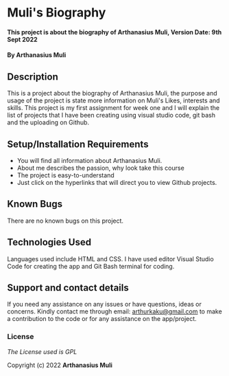 # Muli's Biography

#### This project is about the biography of Arthanasius Muli, Version Date: 9th Sept 2022

#### By **Arthanasius Muli**

## Description

This is a project about the biography of Arthanasius Muli, the purpose and usage of the project is state more information on Muli's Likes, interests and skills. This project is my first assignment for week one and I will explain the list of projects that I have been creating using visual studio code, git bash and the uploading on Github.

## Setup/Installation Requirements

- You will find all information about Arthanasius Muli.
- About me describes the passion, why look take this course
- The project is easy-to-understand
- Just click on the hyperlinks that will direct you to view Github projects.

## Known Bugs

There are no known bugs on this project.

## Technologies Used

Languages used include HTML and CSS. I have used editor Visual Studio Code for creating the app and Git Bash terminal for coding.

## Support and contact details

If you need any assistance on any issues or have questions, ideas or concerns. Kindly contact me through email: arthurkaku@gmail.com to make a contribution to the code or for any assistance on the app/project.

### License

_The License used is GPL_

Copyright (c) 2022 **Arthanasius Muli**

